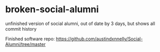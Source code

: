 # broken-social-alumni
unfinished version of social alumni, out of date by 3 days, but shows all commit history

Finished software repo:
https://github.com/austindxnnelly/Social-Alumni/tree/master
